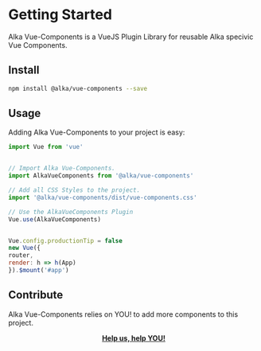# Getting Started

Alka Vue-Components is a VueJS Plugin Library for reusable Alka specivic Vue Components. 

## Install

``` bash
npm install @alka/vue-components --save
```

## Usage

Adding Alka Vue-Components to your project is easy:

``` javascript
import Vue from 'vue'


// Import Alka Vue-Components.
import AlkaVueComponents from '@alka/vue-components'

// Add all CSS Styles to the project.
import '@alka/vue-components/dist/vue-components.css'

// Use the AlkaVueComponents Plugin
Vue.use(AlkaVueComponents)


Vue.config.productionTip = false
new Vue({
router,
render: h => h(App)
}).$mount('#app')
```

## Contribute

Alka Vue-Components relies on YOU! to add more components to this project. 

<p style="text-align: center; font-weight: bold">
    <a href="http://tfs.alkait.net:8080/tfs/defaultcollection/_versionControl?path=%24%2FMinSys%2FJavascript%2FAlka.Vue.Components" target="_blank" title="TFS Repository">Help us, help YOU!</a>
</p>
